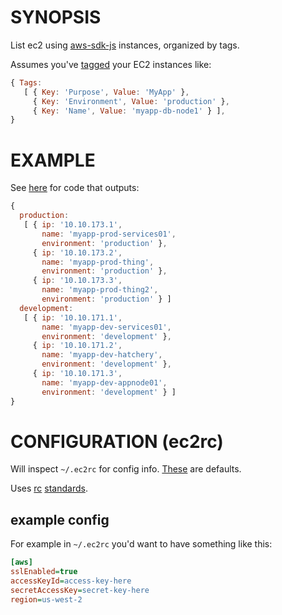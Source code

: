 # SYNOPSIS

List ec2 using [aws-sdk-js](https://github.com/aws/aws-sdk-js) instances, organized by tags.

Assumes you've [tagged](http://docs.aws.amazon.com/AWSEC2/latest/UserGuide/Using_Tags.html) your EC2 instances like:

```javascript
{ Tags:
   [ { Key: 'Purpose', Value: 'MyApp' },
     { Key: 'Environment', Value: 'production' },
     { Key: 'Name', Value: 'myapp-db-node1' } ],
}
```

# EXAMPLE
See [here](example.js) for code that outputs:

```javascript
{
  production:
   [ { ip: '10.10.173.1',
       name: 'myapp-prod-services01',
       environment: 'production' },
     { ip: '10.10.173.2',
       name: 'myapp-prod-thing',
       environment: 'production' },
     { ip: '10.10.173.3',
       name: 'myapp-prod-thing2',
       environment: 'production' } ]
  development:
   [ { ip: '10.10.171.1',
       name: 'myapp-dev-services01',
       environment: 'development' },
     { ip: '10.10.171.2',
       name: 'myapp-dev-hatchery',
       environment: 'development' },
     { ip: '10.10.171.3',
       name: 'myapp-dev-appnode01',
       environment: 'development' } ]
}
```

# CONFIGURATION (ec2rc)

Will inspect `~/.ec2rc` for config info. [These](defaults.json) are defaults.

Uses [rc](https://github.com/dominictarr/rc) [standards](https://github.com/dominictarr/rc#standards).

## example config
For example in `~/.ec2rc` you'd want to have something like this:

```ini
[aws]
sslEnabled=true
accessKeyId=access-key-here
secretAccessKey=secret-key-here
region=us-west-2
```

